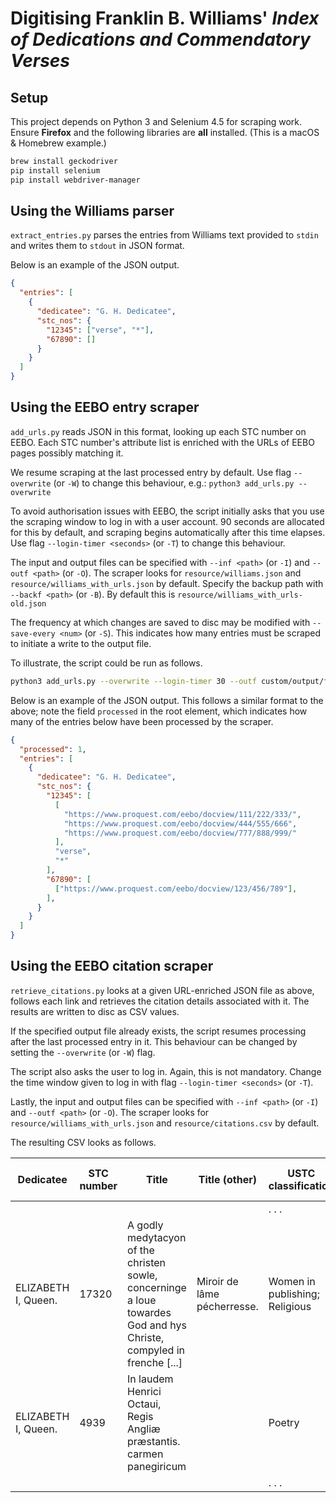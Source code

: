 # Digitising Franklin B. Williams' *Index of Dedications and Commendatory Verses*

## Setup

This project depends on Python 3 and Selenium 4.5 for scraping work. Ensure **Firefox** and the following libraries are **all** installed. (This is a macOS & Homebrew example.)

```Bash
brew install geckodriver
pip install selenium
pip install webdriver-manager
```

## Using the Williams parser

`extract_entries.py` parses the entries from Williams text provided to `stdin` and writes them to `stdout` in JSON format.

Below is an example of the JSON output.

```JSON
{
  "entries": [
    {
      "dedicatee": "G. H. Dedicatee",
      "stc_nos": {
        "12345": ["verse", "*"],
        "67890": []
      }
    }
  ]
}
```

## Using the EEBO entry scraper

`add_urls.py` reads JSON in this format, looking up each STC number on EEBO. Each STC number's attribute list is enriched with the URLs of EEBO pages possibly matching it.

We resume scraping at the last processed entry by default. Use flag `--overwrite` (or `-W`) to change this behaviour, e.g.: `python3 add_urls.py --overwrite`

To avoid authorisation issues with EEBO, the script initially asks that you use the scraping window to log in with a user account. 90 seconds are allocated for this by default, and scraping begins automatically after this time elapses. Use flag `--login-timer <seconds>` (or `-T`) to change this behaviour.

The input and output files can be specified with `--inf <path>` (or `-I`) and `--outf <path>` (or `-O`). The scraper looks for `resource/williams.json` and `resource/williams_with_urls.json` by default. Specify the backup path with `--backf <path>` (or `-B`). By default this is `resource/williams_with_urls-old.json`

The frequency at which changes are saved to disc may be modified with `--save-every <num>` (or `-S`). This indicates how many entries must be scraped to initiate a write to the output file.

To illustrate, the script could be run as follows.

```Bash
python3 add_urls.py --overwrite --login-timer 30 --outf custom/output/file.json --save-every 10
```

Below is an example of the JSON output. This follows a similar format to the above; note the field `processed` in the root element, which indicates how many of the entries below have been processed by the scraper.

```JSON
{
  "processed": 1,
  "entries": [
    {
      "dedicatee": "G. H. Dedicatee",
      "stc_nos": {
        "12345": [
          [
            "https://www.proquest.com/eebo/docview/111/222/333/",
            "https://www.proquest.com/eebo/docview/444/555/666",
            "https://www.proquest.com/eebo/docview/777/888/999/"
          ],
          "verse",
          "*"
        ],
        "67890": [
          ["https://www.proquest.com/eebo/docview/123/456/789"],
        ],
      }
    }
  ]
}
```

## Using the EEBO citation scraper

`retrieve_citations.py` looks at a given URL-enriched JSON file as above, follows each link and retrieves the citation details associated with it.
The results are written to disc as CSV values.

If the specified output file already exists, the script resumes processing after the last processed entry in it. This behaviour can be changed by setting the `--overwrite` (or `-W`) flag.

The script also asks the user to log in. Again, this is not mandatory. Change the time window given to log in with flag `--login-timer <seconds>` (or `-T`).

Lastly, the input and output files can be specified with `--inf <path>` (or `-I`) and `--outf <path>` (or `-O`). The scraper looks for `resource/williams_with_urls.json` and `resource/citations.csv` by default.

The resulting CSV looks as follows.

| Dedicatee  | STC number  | Title  | Title (other)  | USTC classification  | Author  | Author(s) (other)  | Date of publication  | Printer/publisher  | Language of publication  |
|---|---|---|---|---|---|---|---|---|---|
|   |   |   |   | . . .  |   |   |   |   |   |
| ELIZABETH I, Queen. | 17320 | A godly medytacyon of the christen sowle, concerninge a loue towardes God and hys Christe, compyled in frenche [...]  | Miroir de lâme pécherresse.  |  Women in publishing; Religious | Marguerite, Queen, consort of Henry II, King of Navarre, 1492-1549.  | Bale, John, 1495-1563.; Elizabeth I, Queen of England, 1533-1603.  | 1548  | Imprented [by Dirik van der Straten]  | English  |
| ELIZABETH I, Queen.  | 4939  | In laudem Henrici Octaui, Regis Angliæ præstantis. carmen panegiricum  |   | Poetry  | Chaloner, Thomas, Sir, 1521-1565.  |   | 1560  | [J. Day]  |  Latin |
|   |   |   |   | . . .  |   |   |   |   |   |
